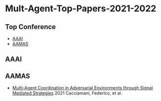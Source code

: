 # Mult-Agent-Top-Papers-2021-2022

## Top Conference
* [AAAI](https://github.com/Huafeng-XU/Mult-Agent-Top-Papers-2021-2022#aaai)
* [AAMAS](https://github.com/Huafeng-XU/Mult-Agent-Top-Papers-2021-2022#aamas)

## AAAI

## AAMAS
* [Multi-Agent Coordination in Adversarial Environments through Signal Mediated Strategies](https://www.ifaamas.org/Proceedings/aamas2021/pdfs/p269.pdf) 2021 Cacciamani, Federico, et al.
